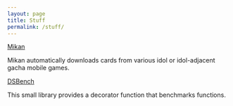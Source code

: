 ```yaml
---
layout: page
title: Stuff
permalink: /stuff/
---
```


[Mikan](https://www.github.com/demonicsavage/mikan)

Mikan automatically downloads cards from various idol or idol-adjacent gacha mobile games.

[DSBench](/dsbench)

This small library provides a decorator function that benchmarks functions.
